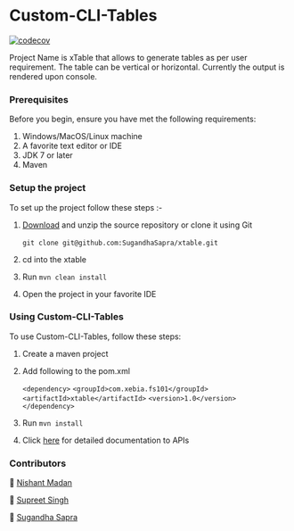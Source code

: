 # Custom-CLI-Tables

[![codecov](https://codecov.io/gh/SugandhaSapra/xtable/branch/master/graph/badge.svg?token=U224d7dx98)](https://codecov.io/gh/SugandhaSapra/xtable)



Project Name is xTable that allows to generate tables as per user requirement. The table can be vertical or horizontal. Currently the output is rendered upon console. 

### Prerequisites

Before you begin, ensure you have met the following requirements:

1. Windows/MacOS/Linux machine
2. A favorite text editor or IDE
3. JDK 7 or later
4. Maven

### Setup the project 

To set up the project follow these steps :-

1. [Download](https://github.com/SugandhaSapra/xtable/archive/master.zip) and unzip the source repository or clone it using Git

   ​	`git clone git@github.com:SugandhaSapra/xtable.git`

2. cd into the xtable 

3. Run `mvn clean install`

4. Open the project in your favorite IDE

### Using Custom-CLI-Tables

To use Custom-CLI-Tables, follow these steps:

1. Create a maven project

2. Add  following to the pom.xml 

   `<dependency>`
     `<groupId>com.xebia.fs101</groupId>`
     `<artifactId>xtable</artifactId>`
     `<version>1.0</version>`
   `</dependency>`

3. Run `mvn install`

4. Click [here]() for detailed documentation to APIs

### Contributors

📖 [Nishant Madan](https://github.com/nishantmadan26)

📖 [Supreet Singh](https://github.com/supr8sung)

📖 [Sugandha Sapra](https://github.com/SugandhaSapra)



